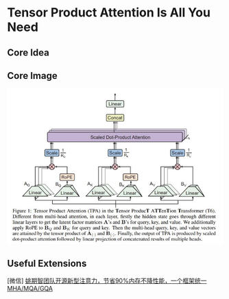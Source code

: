 # Tensor Product Attention Is All You Need

## Core Idea

## Core Image
![Figure 1](fig.1.jpg)

## Useful Extensions
[微信] [姚期智团队开源新型注意力，节省90%内存不降性能，一个框架统一MHA/MQA/GQA](https://mp.weixin.qq.com/s/52t4p-sITECGuT_h8D4CCA)
